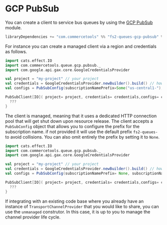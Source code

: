 # GCP PubSub

You can create a client to service bus queues by using the [GCP PubSub][pubsub] module.

```scala
libraryDependencies += "com.commercetools" %% "fs2-queues-gcp-pubsub" % "@VERSION@"
```

For instance you can create a managed client via a region and credentials as follows.

```scala mdoc:compile-only
import cats.effect.IO
import com.commercetools.queue.gcp.pubsub._
import com.google.api.gax.core.GoogleCredentialsProvider

val project = "my-project" // your project
val credentials = GoogleCredentialsProvider.newBuilder().build() // however you want to authenticate
val configs = PubSubConfig(subscriptionNamePrefix=Some("us-central1-"), subscriptionNameSuffix=Some("-sub")) // Prefix and suffix for the subscription. Both should contain also the desired separator

PubSubClient[IO]( project= project, credentials= credentials,configs= configs).use { client =>
  ???
}
```

The client is managed, meaning that it uses a dedicated HTTP connection pool that will get shut down upon resource release.
The client accepts a `PubSubConfig` object that allows you to configure the prefix for the subscription name. if not provided it will use the default prefix `fs2-queues-` to avoid collisions.
You can also omit entirely the prefix by setting it to `None`.

```scala mdoc:compile-only
import cats.effect.IO
import com.commercetools.queue.gcp.pubsub._
import com.google.api.gax.core.GoogleCredentialsProvider

val project = "my-project" // your project
val credentials = GoogleCredentialsProvider.newBuilder().build() // however you want to authenticate
val configs = PubSubConfig(subscriptionNamePrefix= None, subscriptionNameSuffix= None) 

PubSubClient[IO]( project= project, credentials= credentials,configs= configs).use { client =>
  ???
}
```

If integrating with an existing code base where you already have an instance of `TransportChannelProvider` that you would like to share, you can use the `unmanaged` construtor.
In this case, it is up to you to manage the channel provider life cycle.

[pubsub]: https://cloud.google.com/pubsub/
